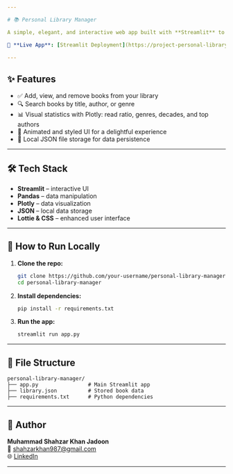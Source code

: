 ```yaml
---

# 📚 Personal Library Manager

A simple, elegant, and interactive web app built with **Streamlit** to manage your personal book collection. Add books, track your reading status, visualize stats, and more — all in one place.

🔗 **Live App**: [Streamlit Deployment](https://project-personal-library-manager-skj.streamlit.app/)

---
```


## ✨ Features

- ✅ Add, view, and remove books from your library  
- 🔍 Search books by title, author, or genre  
- 📊 Visual statistics with Plotly: read ratio, genres, decades, and top authors  
- 🎨 Animated and styled UI for a delightful experience  
- 💾 Local JSON file storage for data persistence

---

## 🛠️ Tech Stack

- **Streamlit** – interactive UI  
- **Pandas** – data manipulation  
- **Plotly** – data visualization  
- **JSON** – local data storage  
- **Lottie & CSS** – enhanced user interface

---

## 🚀 How to Run Locally

1. **Clone the repo:**
   ```bash
   git clone https://github.com/your-username/personal-library-manager.git
   cd personal-library-manager
   ```

2. **Install dependencies:**
   ```bash
   pip install -r requirements.txt
   ```

3. **Run the app:**
   ```bash
   streamlit run app.py
   ```

---

## 📂 File Structure

```
personal-library-manager/
├── app.py                # Main Streamlit app
├── library.json          # Stored book data
├── requirements.txt      # Python dependencies
```

---

## 👤 Author

**Muhammad Shahzar Khan Jadoon**  
📧 shahzarkhan987@gmail.com  
🌐 [LinkedIn](https://www.linkedin.com/in/shahzarkhan)

---
